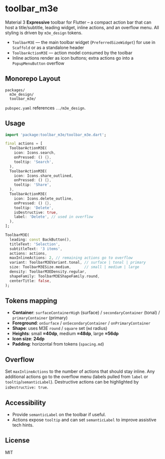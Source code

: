 # toolbar_m3e

Material 3 **Expressive** toolbar for Flutter – a compact action bar that can host a title/subtitle, leading widget, inline actions, and an overflow menu. All styling is driven by `m3e_design` tokens.

- `ToolbarM3E` — the main toolbar widget (`PreferredSizeWidget`) for use in `Scaffold` or as a standalone header
- `ToolbarActionM3E` — action model consumed by the toolbar
- Inline actions render as icon buttons; extra actions go into a `PopupMenuButton` overflow

## Monorepo Layout

```
packages/
  m3e_design/
  toolbar_m3e/
```

`pubspec.yaml` references `../m3e_design`.

## Usage

```dart
import 'package:toolbar_m3e/toolbar_m3e.dart';

final actions = [
  ToolbarActionM3E(
    icon: Icons.search,
    onPressed: () {},
    tooltip: 'Search',
  ),
  ToolbarActionM3E(
    icon: Icons.share_outlined,
    onPressed: () {},
    tooltip: 'Share',
  ),
  ToolbarActionM3E(
    icon: Icons.delete_outline,
    onPressed: () {},
    tooltip: 'Delete',
    isDestructive: true,
    label: 'Delete', // used in overflow
  ),
];

ToolbarM3E(
  leading: const BackButton(),
  titleText: 'Selection',
  subtitleText: '3 items',
  actions: actions,
  maxInlineActions: 2, // remaining actions go to overflow
  variant: ToolbarM3EVariant.tonal, // surface | tonal | primary
  size: ToolbarM3ESize.medium,      // small | medium | large
  density: ToolbarM3EDensity.regular,
  shapeFamily: ToolbarM3EShapeFamily.round,
  centerTitle: false,
);
```

## Tokens mapping

- **Container**: `surfaceContainerHigh` (surface) / `secondaryContainer` (tonal) / `primaryContainer` (primary)
- **Foreground**: `onSurface` / `onSecondaryContainer` / `onPrimaryContainer`
- **Shape**: uses M3E `round` / `square` set (`md` radius)
- **Heights**: small **≈40dp**, medium **≈48dp**, large **≈56dp**
- **Icon size**: **24dp**
- **Padding**: horizontal from tokens (`spacing.md`)

## Overflow

Set `maxInlineActions` to the number of actions that should stay inline. Any additional actions go to the overflow menu (labels pulled from `label` or `tooltip`/`semanticLabel`). Destructive actions can be highlighted by `isDestructive: true`.

## Accessibility

- Provide `semanticLabel` on the toolbar if useful.
- Actions expose `tooltip` and can set `semanticLabel` to improve assistive tech hints.

## License

MIT
